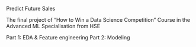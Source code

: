 Predict Future Sales

The final project of “How to Win a Data Science Competition” Course in the Advanced ML Specialisation from HSE

Part 1: EDA & Feature engineering
Part 2: Modeling
